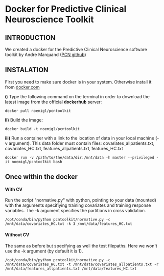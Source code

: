 # Docker for Predictive Clinical Neuroscience Toolkit

## INTRODUCTION
We created a docker for the Predictive Clinical Neuroscience software toolkit by Andre Marquand ([PCN github](https://github.com/amarquand/PCNtoolkit))

## INSTALATION

First you need to make sure docker is in your system. Otherwise install it from [docker.com](https://docs.docker.com/get-docker/)
 

**i)** Type the following command on the terminal in order to download the latest image from the official **dockerhub** server:

```
docker pull noemigl/pcntoolkit
```

**ii)** Build the image:

```
docker build -t noemigl/pcntoolkit
```

**iii)** Run a container with a link to the location of data in your local machine (-v argument). This data folder must contain files: covariates_allpatients.txt, covariates_HC.txt, features_allpatients.txt, features_HC.txt

```
docker run -v /path/to/the/data/dir:/mnt/data -h master --privileged -it noemigl/pcntoolkit bash
```

## Once within the docker

#### With CV
Run the script "normative.py" with python, pointing to your data (mounted) with the arguments specifiying training covariates and training response variables. The -k argument specifies the partitions in cross validation.
```
/opt/conda/bin/python pcntoolkit/normative.py -c /mnt/data/covariates_HC.txt -k 3 /mnt/data/features_HC.txt
```

#### Without CV
The same as before but specifying as well the test filepaths. Here we won't use the -k argument (by default it is 1).
```
/opt/conda/bin/python pcntoolkit/normative.py -c /mnt/data/covariates_HC.txt -t /mnt/data/covariates_allpatients.txt -r /mnt/data/features_allpatients.txt /mnt/data/features_HC.txt
```
